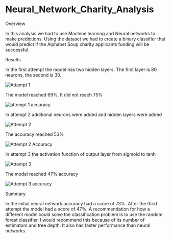 # Neural_Network_Charity_Analysis

Overview

In this analysis we had to use Machine learning and Neural networks to make predictions.  Using the dataset we had to create a binary classifier that would predict if the Alphabet Soup charity applicants funding will be successful.  

Results

In the first attempt the model has two hidden layers.  The first layer is 80 neurons, the second is 30.  

![Attempt 1](https://user-images.githubusercontent.com/92127589/155922014-1f0b0fcf-5b45-4abc-933b-224e93a98308.PNG)

The model reached 69%.  It did not reach 75%

![attempt 1 accuracy](https://user-images.githubusercontent.com/92127589/155922051-b4d81df2-469f-4f0a-a70b-450dd4b9578d.PNG)

In attempt 2 additional neurons were added and hidden layers were added

![Attempt 2](https://user-images.githubusercontent.com/92127589/155922091-556973e4-d07a-4351-ac59-8c63dfae6dc3.PNG)


The accuracy reached 53%

![Attempt 2 Accuracy](https://user-images.githubusercontent.com/92127589/155922113-34b81907-5272-4446-b980-b9f137bef123.PNG)


In attempt 3 the activation function of output layer from sigmoid to tanh


![Attempt 3](https://user-images.githubusercontent.com/92127589/155922141-3cd33f70-c9f1-4faf-83c3-08953bf78a0f.PNG)

The model reached 47% accuracy

![Attempt 3 accuracy](https://user-images.githubusercontent.com/92127589/155922150-379e7feb-011b-4973-a8ef-dcf9508c0ef0.PNG)


Summary

In the initial neural network accuracy had a score of 73%.  After the third attempt the model had a score of 47%.  A recommendation for how a different model could solve the classification problem is to use the random forest classifier.  I would recommend this because of its number of estimators and tree depth.  It also has faster performance than neural networks.  
